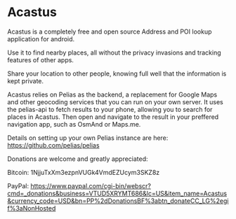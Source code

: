 # Acastus

Acastus is a completely free and open source Address and POI lookup application for android.

Use it to find nearby places, all without the privacy invasions and tracking features of other 
apps. 

Share your location to other people, knowing full well that the information is kept private.

Acastus relies on Pelias as the backend, a replacement for Google Maps and other geocoding services
that you can run on your own server. It uses the pelias-api to fetch results to your phone, allowing
you to search for places in Acastus. Then open and navigate to the result in your preffered 
navigation app, such as OsmAnd or Maps.me.

Details on setting up your own Pelias instance are here: https://github.com/pelias/pelias

Donations are welcome and greatly appreciated:

Bitcoin: 1NjjuTxXm3ezpnVUGk4VmdEZUcym3SKZ8z

PayPal: https://www.paypal.com/cgi-bin/webscr?cmd=_donations&business=VTUD5XRYMT686&lc=US&item_name=Acastus&currency_code=USD&bn=PP%2dDonationsBF%3abtn_donateCC_LG%2egif%3aNonHosted
